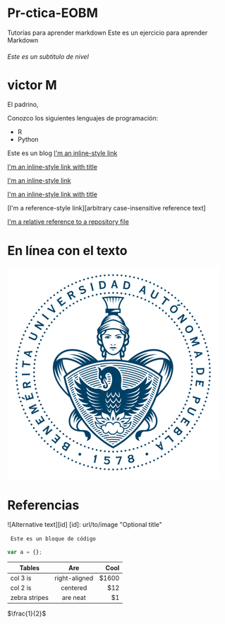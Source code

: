 # Pr-ctica-EOBM
Tutorías para aprender markdown
Este es un ejercicio para aprender Markdown
###### Este es un subtitulo de nivel


victor M
=======
El padrino, 


Conozco los siguientes lenguajes de programación:
* R
* Python

Este es un blog
[I'm an inline-style link](https://www.google.com)

[I'm an inline-style link with title](https://www.google.com "Google's Homepage")




[I'm an inline-style link](https://www.google.com)

[I'm an inline-style link with title](https://www.google.com "Google's Homepage")

[I'm a reference-style link][arbitrary case-insensitive reference text]

[I'm a relative reference to a repository file](../blob/master/LICENSE)

# En línea con el texto

![Alternative text](IMG_0021.png "Optional title")


# Referencias

![Alternative text][id]
[id]: url/to/image "Optional title"




` Este es un bloque de código`





```javascript
var a = {};
```


| Tables        | Are           | Cool  |
| ------------- |:-------------:| -----:|
| col 3 is      | right-aligned | $1600 |
| col 2 is      | centered      |   $12 |
| zebra stripes | are neat      |    $1 |



$\frac{1}{2}$


























